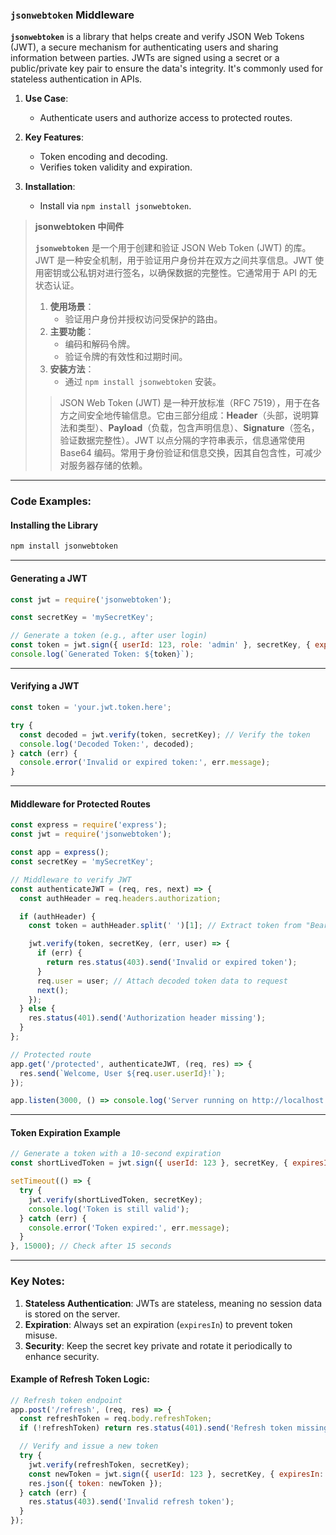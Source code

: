 ### `jsonwebtoken` Middleware  

**`jsonwebtoken`** is a library that helps create and verify JSON Web Tokens (JWT), a secure mechanism for authenticating users and sharing information between parties. JWTs are signed using a secret or a public/private key pair to ensure the data's integrity. It's commonly used for stateless authentication in APIs.  

1. **Use Case**:  
   - Authenticate users and authorize access to protected routes.  

2. **Key Features**:  
   - Token encoding and decoding.  
   - Verifies token validity and expiration.  

3. **Installation**:  
   - Install via `npm install jsonwebtoken`.  

> **jsonwebtoken 中间件**  
>
> <audio src="..\..\mp3\`jason webtoken.mp3"></audio>
>
> **`jsonwebtoken`** 是一个用于创建和验证 JSON Web Token (JWT) 的库。JWT 是一种安全机制，用于验证用户身份并在双方之间共享信息。JWT 使用密钥或公私钥对进行签名，以确保数据的完整性。它通常用于 API 的无状态认证。  
>
> 1. **使用场景**：  
>    - 验证用户身份并授权访问受保护的路由。  
> 2. **主要功能**：  
>    - 编码和解码令牌。  
>    - 验证令牌的有效性和过期时间。  
> 3. **安装方法**：  
>    - 通过 `npm install jsonwebtoken` 安装。  
>
> > JSON Web Token (JWT) 是一种开放标准（RFC 7519），用于在各方之间安全地传输信息。它由三部分组成：**Header**（头部，说明算法和类型）、**Payload**（负载，包含声明信息）、**Signature**（签名，验证数据完整性）。JWT 以点分隔的字符串表示，信息通常使用 Base64 编码。常用于身份验证和信息交换，因其自包含性，可减少对服务器存储的依赖。
> >
> > <audio src="..\..\mp3\jason  Web Toke.mp3"></audio>

---

### Code Examples:

#### **Installing the Library**
```bash
npm install jsonwebtoken
```

---

#### **Generating a JWT**

<audio src="..\..\mp3\这段代码展示了如何使用 `ja.mp3"></audio>

```javascript
const jwt = require('jsonwebtoken');

const secretKey = 'mySecretKey';

// Generate a token (e.g., after user login)
const token = jwt.sign({ userId: 123, role: 'admin' }, secretKey, { expiresIn: '1h' });
console.log(`Generated Token: ${token}`);
```

---

#### **Verifying a JWT**

<audio src="..\..\mp3\这段代码展示了如何使用 `ja (1).mp3"></audio>

```javascript
const token = 'your.jwt.token.here';

try {
  const decoded = jwt.verify(token, secretKey); // Verify the token
  console.log('Decoded Token:', decoded);
} catch (err) {
  console.error('Invalid or expired token:', err.message);
}
```

---

#### **Middleware for Protected Routes**

<audio src="..\..\mp3\这段代码展示了如何在 Expr.mp3"></audio>

```javascript
const express = require('express');
const jwt = require('jsonwebtoken');

const app = express();
const secretKey = 'mySecretKey';

// Middleware to verify JWT
const authenticateJWT = (req, res, next) => {
  const authHeader = req.headers.authorization;

  if (authHeader) {
    const token = authHeader.split(' ')[1]; // Extract token from "Bearer <token>"

    jwt.verify(token, secretKey, (err, user) => {
      if (err) {
        return res.status(403).send('Invalid or expired token');
      }
      req.user = user; // Attach decoded token data to request
      next();
    });
  } else {
    res.status(401).send('Authorization header missing');
  }
};

// Protected route
app.get('/protected', authenticateJWT, (req, res) => {
  res.send(`Welcome, User ${req.user.userId}!`);
});

app.listen(3000, () => console.log('Server running on http://localhost:3000'));
```

---

#### **Token Expiration Example**

<audio src="..\..\mp3\这段代码展示了如何生成一个短有.mp3"></audio>

```javascript
// Generate a token with a 10-second expiration
const shortLivedToken = jwt.sign({ userId: 123 }, secretKey, { expiresIn: '10s' });

setTimeout(() => {
  try {
    jwt.verify(shortLivedToken, secretKey);
    console.log('Token is still valid');
  } catch (err) {
    console.error('Token expired:', err.message);
  }
}, 15000); // Check after 15 seconds
```

---

### Key Notes:  
1. **Stateless Authentication**: JWTs are stateless, meaning no session data is stored on the server.  
2. **Expiration**: Always set an expiration (`expiresIn`) to prevent token misuse.  
3. **Security**: Keep the secret key private and rotate it periodically to enhance security.  

#### Example of Refresh Token Logic:
```javascript
// Refresh token endpoint
app.post('/refresh', (req, res) => {
  const refreshToken = req.body.refreshToken;
  if (!refreshToken) return res.status(401).send('Refresh token missing');

  // Verify and issue a new token
  try {
    jwt.verify(refreshToken, secretKey);
    const newToken = jwt.sign({ userId: 123 }, secretKey, { expiresIn: '1h' });
    res.json({ token: newToken });
  } catch (err) {
    res.status(403).send('Invalid refresh token');
  }
});
```
